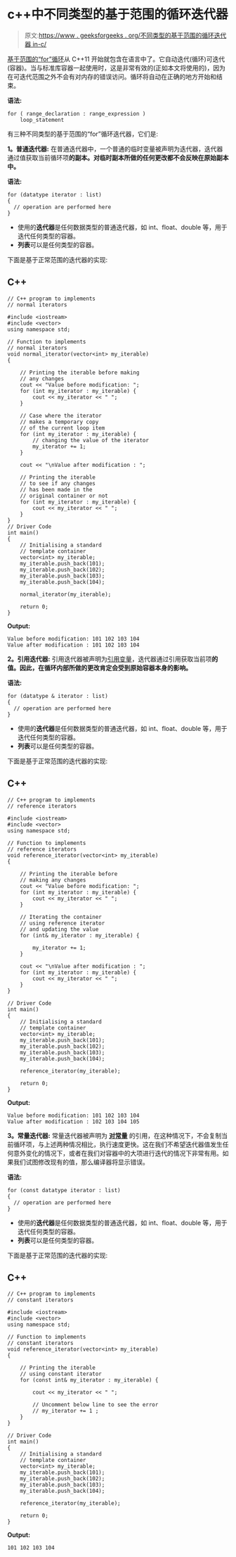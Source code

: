 # c++中不同类型的基于范围的循环迭代器

> 原文:[https://www . geeksforgeeks . org/不同类型的基于范围的循环迭代器 in-c/](https://www.geeksforgeeks.org/different-types-of-range-based-for-loop-iterators-in-c/)

[基于范围的“for”循环](https://www.geeksforgeeks.org/range-based-loop-c/)从 C++11 开始就包含在语言中了。它自动迭代(循环)可迭代(容器)。当与标准库容器一起使用时，这是非常有效的(正如本文将使用的)，因为在可迭代范围之外不会有对内存的错误访问。循环将自动在正确的地方开始和结束。

**语法:**

```
for ( range_declaration : range_expression ) 
    loop_statement
```

有三种不同类型的基于范围的“for”循环迭代器，它们是:

**1。普通迭代器:**
在普通迭代器中，一个普通的临时变量被声明为迭代器，迭代器通过值获取当前循环项**的副本。对临时副本所做的任何更改都不会反映在原始副本中。**

**语法:**

```
for (datatype iterator : list)
{
  // operation are performed here 
}
```

*   使用的**迭代器**是任何数据类型的普通迭代器，如 int、float、double 等，用于迭代任何类型的容器。
*   **列表**可以是任何类型的容器。

下面是基于正常范围的迭代器的实现:

## C++

```
// C++ program to implements
// normal iterators

#include <iostream>
#include <vector>
using namespace std;

// Function to implements
// normal iterators
void normal_iterator(vector<int> my_iterable)
{

    // Printing the iterable before making
    // any changes
    cout << "Value before modification: ";
    for (int my_iterator : my_iterable) {
        cout << my_iterator << " ";
    }

    // Case where the iterator
    // makes a temporary copy
    // of the current loop item
    for (int my_iterator : my_iterable) {
        // changing the value of the iterator
        my_iterator += 1;
    }

    cout << "\nValue after modification : ";

    // Printing the iterable
    // to see if any changes
    // has been made in the
    // original container or not
    for (int my_iterator : my_iterable) {
        cout << my_iterator << " ";
    }
}
// Driver Code
int main()
{
    // Initialising a standard
    // template container
    vector<int> my_iterable;
    my_iterable.push_back(101);
    my_iterable.push_back(102);
    my_iterable.push_back(103);
    my_iterable.push_back(104);

    normal_iterator(my_iterable);

    return 0;
}
```

**Output:**

```
Value before modification: 101 102 103 104 
Value after modification : 101 102 103 104
```

**2。引用迭代器:**
引用迭代器被声明为[引用变量](https://www.geeksforgeeks.org/references-in-c/)，迭代器通过引用获取当前项**的值。因此，在循环内部所做的更改肯定会受到原始容器本身的影响。**

**语法:**

```
for (datatype & iterator : list)
{
  // operation are performed here 
}
```

*   使用的**迭代器**是任何数据类型的普通迭代器，如 int、float、double 等，用于迭代任何类型的容器。
*   **列表**可以是任何类型的容器。

下面是基于正常范围的迭代器的实现:

## C++

```
// C++ program to implements
// reference iterators

#include <iostream>
#include <vector>
using namespace std;

// Function to implements
// reference iterators
void reference_iterator(vector<int> my_iterable)
{

    // Printing the iterable before
    // making any changes
    cout << "Value before modification: ";
    for (int my_iterator : my_iterable) {
        cout << my_iterator << " ";
    }

    // Iterating the container
    // using reference iterator
    // and updating the value
    for (int& my_iterator : my_iterable) {

        my_iterator += 1;
    }

    cout << "\nValue after modification : ";
    for (int my_iterator : my_iterable) {
        cout << my_iterator << " ";
    }
}

// Driver Code
int main()
{
    // Initialising a standard
    // template container
    vector<int> my_iterable;
    my_iterable.push_back(101);
    my_iterable.push_back(102);
    my_iterable.push_back(103);
    my_iterable.push_back(104);

    reference_iterator(my_iterable);

    return 0;
}
```

**Output:**

```
Value before modification: 101 102 103 104 
Value after modification : 102 103 104 105
```

**3。常量迭代器:**
常量迭代器被声明为 [**对常量**](https://www.geeksforgeeks.org/different-ways-to-use-const-with-reference-to-a-pointer-in-c/) 的引用，在这种情况下，不会复制当前循环项，与上述两种情况相比，执行速度更快。这在我们不希望迭代器值发生任何意外变化的情况下，或者在我们对容器中的大项进行迭代的情况下非常有用。如果我们试图修改现有的值，那么编译器将显示错误。

**语法:**

```
for (const datatype iterator : list)
{
  // operation are performed here 
}
```

*   使用的**迭代器**是任何数据类型的普通迭代器，如 int、float、double 等，用于迭代任何类型的容器。
*   **列表**可以是任何类型的容器。

下面是基于正常范围的迭代器的实现:

## C++

```
// C++ program to implements
// constant iterators

#include <iostream>
#include <vector>
using namespace std;

// Function to implements
// constant iterators
void reference_iterator(vector<int> my_iterable)
{

    // Printing the iterable
    // using constant iterator
    for (const int& my_iterator : my_iterable) {

        cout << my_iterator << " ";

        // Uncomment below line to see the error
        // my_iterator += 1 ;
    }
}

// Driver Code
int main()
{
    // Initialising a standard
    // template container
    vector<int> my_iterable;
    my_iterable.push_back(101);
    my_iterable.push_back(102);
    my_iterable.push_back(103);
    my_iterable.push_back(104);

    reference_iterator(my_iterable);

    return 0;
}
```

**Output:**

```
101 102 103 104
```